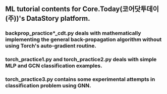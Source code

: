 ## ML tutorial contents for Core.Today(코어닷투데이(주))'s DataStory platform.

### backprop_practice*_cdt.py deals with mathematically implementing the general back-propagation algorithm without using Torch's auto-gradient routine.
### torch_practice1.py and torch_practice2.py deals with simple MLP and GCN classification examples.
### torch_practice3.py contains some experimental attempts in classification problem using GNN.
